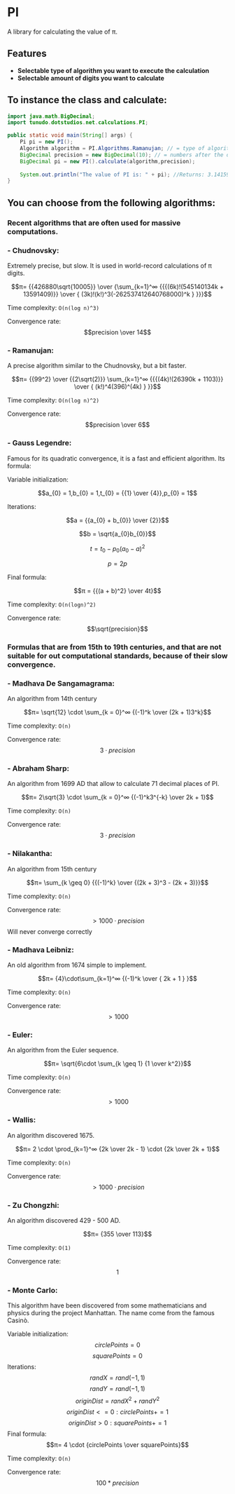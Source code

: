 # PI

A library for calculating the value of π.

## Features

- **Selectable type of algorithm you want to execute the calculation**
- **Selectable amount of digits you want to calculate**

## To instance the class and calculate:
```java
import java.math.BigDecimal;
import tunudo.dotstudios.net.calculations.PI;

public static void main(String[] args) {
    Pi pi = new PI();
    Algorithm algorithm = PI.Algorithms.Ramanujan; // = type of algorithm you want to make the calculation with;
    BigDecimal precision = new BigDecimal(10); // = numbers after the decimal point you want;
    BigDecimal pi = new PI().calculate(algorithm,precision);
    
    System.out.println("The value of PI is: " + pi); //Returns: 3.1415926535
}
```

## You can choose from the following algorithms:
### Recent algorithms that are often used for massive computations.
### - Chudnovsky:

Extremely precise, but slow. It is used in world-record calculations of π digits.

$$π= {{426880\sqrt{10005}} \over {\sum_{k=1}^∞ {{{(6k)!(545140134k + 13591409)}} \over { (3k)!(k!)^3(-262537412640768000)^k } }}}$$

Time complexity: `O(n(log n)^3)`

Convergence rate: $$precision \over 14$$

### - Ramanujan:

A precise algorithm similar to the Chudnovsky, but a bit faster.

$$π= {{99^2} \over {{2\sqrt(2)}} \sum_{k=1}^∞ {{{(4k)!(26390k + 1103)}} \over { (k!)^4(396)^(4k) } }}$$

Time complexity: `O(n(log n)^2)`

Convergence rate: $$precision \over 6$$

### - Gauss Legendre:
Famous for its quadratic convergence, it is a fast and efficient algorithm.
Its formula:

Variable initialization:

$$a_{0} = 1,b_{0} = 1,t_{0} = {{1} \over {4}},p_{0} = 1$$

Iterations:

$$a = {{a_{0} + b_{0}} \over {2}}$$

$$b = \sqrt{a_{0}b_{0}}$$

$$t = t_{0} - p_{0}(a_{0} - a)^2$$

$$p = 2p$$

Final formula:

$$π = {{(a + b)^2} \over 4t}$$

Time complexity: `O(n(logn)^2)`

Convergence rate: $$\sqrt{precision}$$
### Formulas that are from 15th to 19th centuries, and that are not suitable for out computational standards, because of their slow convergence.
### - Madhava De Sangamagrama:
An algorithm from 14th century

$$π= \sqrt{12} \cdot \sum_{k = 0}^∞ {(-1)^k \over (2k + 1)3^k}$$

Time complexity: `O(n)`

Convergence rate: $$3 \cdot precision$$
### - Abraham Sharp:
An algorithm from 1699 AD that allow to calculate 71 decimal places of PI.

$$π= 2\sqrt{3} \cdot \sum_{k = 0}^∞ {(-1)^k3^{-k} \over 2k + 1}$$

Time complexity: `O(n)`

Convergence rate: $$3 \cdot precision$$
### - Nilakantha:
An algorithm from 15th century

$$π= \sum_{k \geq 0} {{(-1)^k} \over {(2k + 3)^3 - (2k + 3)}}$$

Time complexity: `O(n)`

Convergence rate: $$> {1000 \cdot precision}$$ Will never converge correctly
### - Madhava Leibniz:
An old algorithm from 1674 simple to implement.

$$π= {4}\cdot\sum_{k=1}^∞ {(-1)^k \over { 2k + 1 } }$$

Time complexity: `O(n)`

Convergence rate: $$> 1000$$

### - Euler:
An algorithm from the Euler sequence.

$$π= \sqrt{6\cdot \sum_{k \geq 1} {1 \over k^2}}$$

Time complexity: `O(n)`

Convergence rate: $$> 1000$$
### - Wallis:
An algorithm discovered 1675.

$$π= 2 \cdot \prod_{k=1}^∞ {2k \over 2k - 1} \cdot {2k \over 2k + 1}$$

Time complexity: `O(n)`

Convergence rate: $$> {1000 \cdot precision}$$
### - Zu Chongzhi:
An algorithm discovered 429 - 500 AD.

$$π= {355 \over 113}$$

Time complexity: `O(1)`

Convergence rate: $$1$$
### - Monte Carlo:
This algorithm have been discovered from some mathematicians and physics during the project Manhattan.
The name come from the famous Casinò.

Variable initialization:
$$circlePoints = 0$$
$$squarePoints = 0$$
Iterations:
$$randX= rand(-1,1)$$
$$randY= rand(-1,1)$$
$$originDist = randX^2 + randY^2$$
$$originDist <= 0: circlePoints += 1$$
$$originDist > 0: squarePoints += 1$$
Final formula:
$$π= 4 \cdot {circlePoints \over squarePoints}$$

Time complexity: `O(n)`

Convergence rate: $$100*precision$$